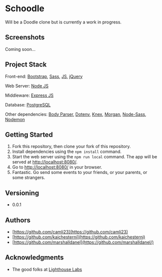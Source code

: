 # Schoodle

Will be a Doodle clone but is currently a work in progress.

## Screenshots

Coming soon...

## Project Stack

Front-end: [Bootstrap](http://getbootstrap.com/), [Sass](http://sass-lang.com/), [JS](https://www.javascript.com/), [jQuery](http://jquery.com/)

Web Server: [Node JS](https://nodejs.org/en/)

Middleware: [Express JS](http://expressjs.com/)

Database: [PostgreSQL](https://www.postgresql.org/)

Other dependencies: [Body Parser](https://github.com/expressjs/body-parser), [Dotenv](https://github.com/bkeepers/dotenv), [Knex](http://knexjs.org/), [Morgan](https://github.com/expressjs/morgan), [Node-Sass](https://github.com/sass/node-sass), [Nodemon](https://nodemon.io/)

## Getting Started

1. Fork this repository, then clone your fork of this repository.
2. Install dependencies using the `npm install` command.
3. Start the web server using the `npm run local` command. The app will be served at <http://localhost:8080/>.
4. Go to <http://localhost:8080/> in your browser.
5. Fantastic. Go send some events to your friends, or your parents, or some strangers.

## Versioning

* 0.0.1

## Authors

* [https://github.com/camli23](https://github.com/camli23)
* [https://github.com/kaichesterni](https://github.com/kaichesterni)
* [https://github.com/marshalldanel](https://github.com/marshalldanel/)


## Acknowledgments

* The good folks at [Lighthouse Labs](https://www.lighthouselabs.ca/)
